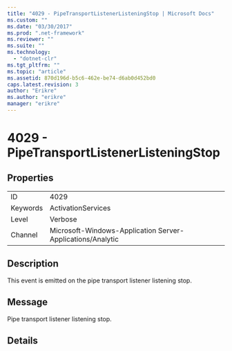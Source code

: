 ```yaml
---
title: "4029 - PipeTransportListenerListeningStop | Microsoft Docs"
ms.custom: ""
ms.date: "03/30/2017"
ms.prod: ".net-framework"
ms.reviewer: ""
ms.suite: ""
ms.technology: 
  - "dotnet-clr"
ms.tgt_pltfrm: ""
ms.topic: "article"
ms.assetid: 870d196d-b5c6-462e-be74-d6ab0d452bd0
caps.latest.revision: 3
author: "Erikre"
ms.author: "erikre"
manager: "erikre"
---
```

# 4029 - PipeTransportListenerListeningStop
## Properties  
  
|||  
|-|-|  
|ID|4029|  
|Keywords|ActivationServices|  
|Level|Verbose|  
|Channel|Microsoft-Windows-Application Server-Applications/Analytic|  
  
## Description  
 This event is emitted on the pipe transport listener listening stop.  
  
## Message  
 Pipe transport listener listening stop.  
  
## Details